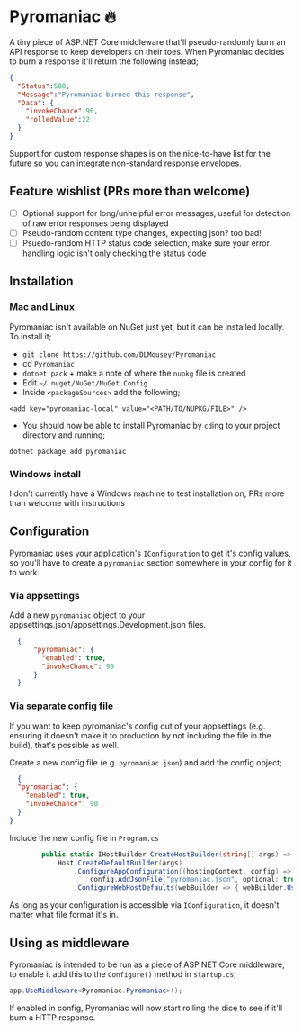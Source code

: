 # Pyromaniac :fire:

A tiny piece of ASP.NET Core middleware that'll pseudo-randomly burn an API response to keep developers on their toes.
When Pyromaniac decides to burn a response it'll return the following instead;
```json
{
  "Status":500,
  "Message":"Pyromaniac burned this response",
  "Data": {
    "invokeChance":90,
    "rolledValue":22
  }
}
```

Support for custom response shapes is on the nice-to-have list for the future so you can integrate non-standard response envelopes.

## Feature wishlist (PRs more than welcome)

- [ ] Optional support for long/unhelpful error messages, useful for detection of raw error responses being displayed
- [ ] Pseudo-random content type changes, expecting json? too bad!
- [ ] Psuedo-random HTTP status code selection, make sure your error handling logic isn't only checking the status code

## Installation

### Mac and Linux 

Pyromaniac isn't available on NuGet just yet, but it can be installed locally. To install it;

- `git clone https://github.com/DLMousey/Pyromaniac`
- cd `Pyromaniac`
- `dotnet pack` + make a note of where the `nupkg` file is created
- Edit `~/.nuget/NuGet/NuGet.Config`
- Inside `<packageSources>` add the following;
```
<add key="pyromaniac-local" value="<PATH/TO/NUPKG/FILE>" />
```
- You should now be able to install Pyromaniac by `cd`ing to your project directory and running;
```
dotnet package add pyromaniac
```

### Windows install

I don't currently have a Windows machine to test installation on, PRs more than welcome with instructions

## Configuration

Pyromaniac uses your application's `IConfiguration` to get it's config values, so you'll have to create a `pyromaniac` section somewhere
in your config for it to work. 

### Via appsettings

Add a new `pyromaniac` object to your appsettings.json/appsettings.Development.json files.
```json
  {
      "pyromaniac": {
        "enabled": true,
        "invokeChance": 90
      }
  }
```

### Via separate config file

If you want to keep pyromaniac's config out of your appsettings (e.g. ensuring it doesn't make it to production by not including the file in the build), that's possible as well.

Create a new config file (e.g. `pyromaniac.json`) and add the config object;
```json
  {
  "pyromaniac": {
    "enabled": true,
    "invokeChance": 90
  }
}
```

Include the new config file in `Program.cs`
```csharp
        public static IHostBuilder CreateHostBuilder(string[] args) =>
            Host.CreateDefaultBuilder(args)
                .ConfigureAppConfiguration((hostingContext, config) => 
                    config.AddJsonFile("pyromaniac.json", optional: true, reloadOnChange: true)) // Add this
                .ConfigureWebHostDefaults(webBuilder => { webBuilder.UseStartup<Startup>(); });
```

As long as your configuration is accessible via `IConfiguration`, it doesn't matter what file format it's in.

## Using as middleware

Pyromaniac is intended to be run as a piece of ASP.NET Core middleware, to enable it add this to the `Configure()` method in `startup.cs`;
```csharp
app.UseMiddleware<Pyromaniac.Pyromaniac>();
```

If enabled in config, Pyromaniac will now start rolling the dice to see if it'll burn a HTTP response.